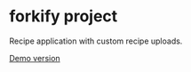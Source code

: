 # forkify project

Recipe application with custom recipe uploads.

[Demo version](https://forkify-milan44.netlify.app)
